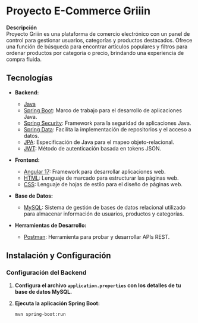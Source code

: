 # Proyecto E-Commerce Griiin

**Descripción**  
Proyecto Griiin es una plataforma de comercio electrónico con un panel de control para gestionar usuarios, categorías y productos destacados. Ofrece una función de búsqueda para encontrar artículos populares y filtros para ordenar productos por categoría o precio, brindando una experiencia de compra fluida.

## Tecnologías

- **Backend:**
  - [Java](https://www.oracle.com/java/)
  - [Spring Boot](https://spring.io/projects/spring-boot): Marco de trabajo para el desarrollo de aplicaciones Java.
  - [Spring Security](https://spring.io/projects/spring-security): Framework para la seguridad de aplicaciones Java.
  - [Spring Data](https://spring.io/projects/spring-data): Facilita la implementación de repositorios y el acceso a datos.
  - [JPA](https://www.hibernate.org/): Especificación de Java para el mapeo objeto-relacional.
  - [JWT](https://jwt.io/): Método de autenticación basada en tokens JSON.

- **Frontend:**
  - [Angular 17](https://angular.io/): Framework para desarrollar aplicaciones web.
  - [HTML](https://developer.mozilla.org/en-US/docs/Web/HTML): Lenguaje de marcado para estructurar las páginas web.
  - [CSS](https://developer.mozilla.org/en-US/docs/Web/CSS): Lenguaje de hojas de estilo para el diseño de páginas web.

- **Base de Datos:**
  - [MySQL](https://www.mysql.com/): Sistema de gestión de bases de datos relacional utilizado para almacenar información de usuarios, productos y categorías.

- **Herramientas de Desarrollo:**
  - [Postman](https://www.postman.com/): Herramienta para probar y desarrollar APIs REST.

## Instalación y Configuración

### Configuración del Backend

1. **Configura el archivo `application.properties` con los detalles de tu base de datos MySQL.**

2. **Ejecuta la aplicación Spring Boot:**
   ```bash
   mvn spring-boot:run
